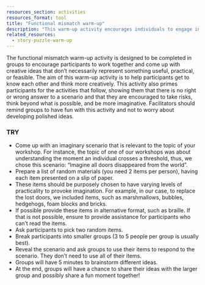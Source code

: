 ```yaml
---
resources_section: activities
resources_format: tool
title: "Functional mismatch warm-up"
description: "This warm-up activity encourages individuals to engage in a playful and collaborative ideation process."
related_resources:
  - story-puzzle-warm-up
---
```


The functional mismatch warm-up activity is designed to be completed in groups to encourage participants to work together and come up with creative ideas that don’t necessarily represent something useful, practical, or feasible. The aim of this warm-up activity is to help participants get to know each other and think more creatively. This activity also primes participants for the activities that follow, showing them that there is no right or wrong answer to a scenario and that they are encouraged to take risks, think beyond what is possible, and be more imaginative. Facilitators should remind groups to have fun with this activity and not to worry about developing polished ideas.

### TRY

- Come up with an imaginary scenario that is relevant to the topic of your workshop. For instance, the topic of one of our workshops was about understanding the moment an individual crosses a threshold, thus, we chose this scenario: “Imagine all doors disappeared from the world”. 
- Prepare a list of random materials (you need 2 items per person), having each item presented on a slip of paper.
- These items should be purposely chosen to have varying levels of practicality to provoke imagination. For example, in our case, to replace the lost doors, we included items, such as marshmallows, bubbles, hedgehogs, foam blocks and bricks.
- If possible provide these items in alternative format, such as braille. If that is not possible, ensure to provide assistance for participants who can’t read the items.
- Ask participants to pick two random items.
- Break participants into smaller groups (3 to 5 people per group is usually best).
- Reveal the scenario and ask groups to use their items to respond to the scenario. They don’t need to use all of their items.
- Groups will have 5 minutes to brainstorm different ideas. 
- At the end, groups will have a chance to share their ideas with the larger group and possibly share a fun moment together!